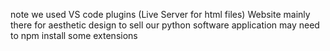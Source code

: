 note we used VS code plugins (Live Server for html files)
Website mainly there for aesthetic design to sell our python software application
may need to npm install some extensions
